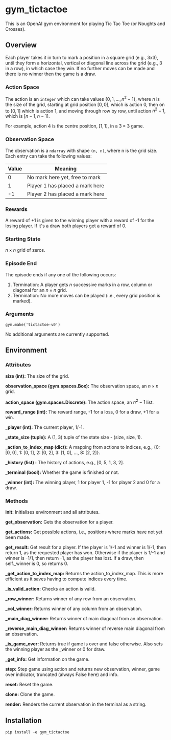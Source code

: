 # gym_tictactoe

This is an OpenAI gym environment for playing Tic Tac Toe (or Noughts and Crosses).

## Overview
Each player takes it in turn to mark a position in a square grid (e.g., 3x3), until they form a horizontal, vertical or diagonal line across the grid (e.g., 3 in a row), in which case they win. If no further moves can be made and there is no winner then the game is a draw.

### Action Space
The action is an `integer` which can take values $\{0, 1, ..., n^{2} - 1\}$, where $n$ is the size of the grid, starting at grid position $[0, 0]$, which is action $0$, then on to $[0, 1]$ which is action $1$, and moving through row by row, until action $n^{2} - 1$, 
which is $[n - 1, n - 1]$.

For example, action 4 is the centre position, $[1, 1]$, in a $3 \times 3$ game.

### Observation Space
The observation is a `ndarray` with shape `(n, n)`, where n is the grid size. Each entry can take the following values:

| Value | Meaning                                |
|-------|----------------------------------------|
| 0     | No mark here yet, free to mark         |
| 1     | Player 1 has placed a mark here        |
| -1    | Player 2 has placed a mark here        |

### Rewards
A reward of +1 is given to the winning player with a reward of -1 for the losing player. If it's a draw both players get a reward of 0.

### Starting State
$n \times n$ grid of zeros.

### Episode End
The episode ends if any one of the following occurs:
1. Termination: A player gets $n$ successive marks in a row, column or diagonal for an $n \times n$ grid.
2. Termination: No more moves can be played (i.e., every grid position is marked).

### Arguments
```
gym.make('tictactoe-v0')
```

No additional arguments are currently supported.

## Environment

### Attributes

**size (int):** The size of the grid.

**observation_space (gym.spaces.Box):** The observation space, an $n \times n$ grid.

**action_space (gym.spaces.Discrete):** The action space, an $n^{2} - 1$ list.

**reward_range (int):** The reward range, -1 for a loss, 0 for a draw, +1 for a win.

**_player (int):** The current player, 1/-1.

**_state_size (tuple):** A (1, 3) tuple of the state size - (size, size, 1).

**_action_to_index_map (dict):** A mapping from actions to indices, e.g., {0: [0, 0], 1: [0, 1], 2: [0, 2], 3: [1, 0], ..., 8: [2, 2]}.

**_history (list) :** The history of actions, e.g., [0, 5, 1, 3, 2].

**_terminal (bool):** Whether the game is finished or not.

**_winner (int):** The winning player, 1 for player 1, -1 for player 2 and 0 for a draw.

### Methods

**__init__:** Initialises environment and all attributes.

**get_observation:** Gets the observation for a player.

**get_actions:** Get possible actions, i.e., positions where marks have not yet been made.

**get_result:** Get result for a player. If the player is 1/-1 and winner is 1/-1, then return 1, as the requested player has won. Otherwise if the player is 1/-1 and winner is -1/1, then return -1, as the player has lost. If a draw, then self._winner is 0, so returns 0.

**_get_action_to_index_map:** Returns the action_to_index_map. This is more efficient as it saves having to compute indices every time.

**_is_valid_action:** Checks an action is valid.

**_row_winner:** Returns winner of any row from an observation.

**_col_winner:** Returns winner of any column from an observation.

**_main_diag_winner:** Returns winner of main diagonal from an observation.

**_reverse_main_diag_winner:** Returns winner of reverse main diagonal from an observation.

**_is_game_over:** Returns true if game is over and false otherwise. Also sets the winning player as the _winner or 0 for draw.

**_get_info:** Get information on the game.

**step:** Step game using action and returns new observation, winner, game over indicator, truncated (always False here) and info.

**reset:** Reset the game.

**clone:** Clone the game.

**render:** Renders the current observation in the terminal as a string.

## Installation
```
pip install -e gym_tictactoe
```
